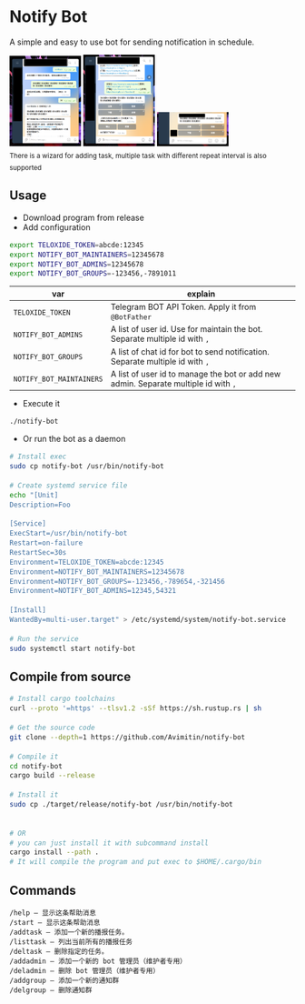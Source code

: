 # Notify Bot

A simple and easy to use bot for sending notification in schedule.

<img src="./images/apply1.png" width="25%"/>
<img src="./images/apply2.png" width="25%"/>
<img src="./images/result.png" width="25%"/>

<br>
<sub>
There is a wizard for adding task,
multiple task with different repeat interval is also supported
</sub>

## Usage

- Download program from release
- Add configuration

```bash
export TELOXIDE_TOKEN=abcde:12345
export NOTIFY_BOT_MAINTAINERS=12345678
export NOTIFY_BOT_ADMINS=12345678
export NOTIFY_BOT_GROUPS=-123456,-7891011
```

| var                      | explain                                                                             |
|--------------------------|-------------------------------------------------------------------------------------|
| `TELOXIDE_TOKEN`         | Telegram BOT API Token. Apply it from `@BotFather`                                  |
| `NOTIFY_BOT_ADMINS`      | A list of user id. Use for maintain the bot. Separate multiple id with `,`          |
| `NOTIFY_BOT_GROUPS`      | A list of chat id for bot to send notification. Separate multiple id with `,`       |
| `NOTIFY_BOT_MAINTAINERS` | A list of user id to manage the bot or add new admin. Separate multiple id with `,` |

- Execute it

```bash
./notify-bot
```

- Or run the bot as a daemon

```bash
# Install exec
sudo cp notify-bot /usr/bin/notify-bot

# Create systemd service file
echo "[Unit]
Description=Foo

[Service]
ExecStart=/usr/bin/notify-bot
Restart=on-failure
RestartSec=30s
Environment=TELOXIDE_TOKEN=abcde:12345
Environment=NOTIFY_BOT_MAINTAINERS=12345678
Environment=NOTIFY_BOT_GROUPS=-123456,-789654,-321456
Environment=NOTIFY_BOT_ADMINS=12345,54321

[Install]
WantedBy=multi-user.target" > /etc/systemd/system/notify-bot.service

# Run the service
sudo systemctl start notify-bot
```

## Compile from source

```bash
# Install cargo toolchains
curl --proto '=https' --tlsv1.2 -sSf https://sh.rustup.rs | sh

# Get the source code
git clone --depth=1 https://github.com/Avimitin/notify-bot

# Compile it
cd notify-bot
cargo build --release

# Install it
sudo cp ./target/release/notify-bot /usr/bin/notify-bot


# OR
# you can just install it with subcommand install
cargo install --path .
# It will compile the program and put exec to $HOME/.cargo/bin
```

## Commands

```text
/help — 显示这条帮助消息
/start — 显示这条帮助消息
/addtask — 添加一个新的播报任务。
/listtask — 列出当前所有的播报任务
/deltask — 删除指定的任务。
/addadmin — 添加一个新的 bot 管理员（维护者专用）
/deladmin — 删除 bot 管理员（维护者专用）
/addgroup — 添加一个新的通知群
/delgroup — 删除通知群
```
